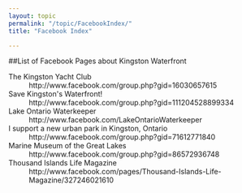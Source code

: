 ```yaml
---
layout: topic
permalink: "/topic/FacebookIndex/"
title: "Facebook Index"

---
```


##List of Facebook Pages about Kingston Waterfront
<dl>
<dt>The Kingston Yacht Club</dt>
<dd>http://www.facebook.com/group.php?gid=16030657615</dd>

<dt>Save Kingston's Waterfront!</dt>
<dd>http://www.facebook.com/group.php?gid=111204528899334</dd>

<dt>Lake Ontario Waterkeeper</dt>
<dd>http://www.facebook.com/LakeOntarioWaterkeeper</dd>

<dt>I support a new urban park in Kingston, Ontario</dt>
<dd>http://www.facebook.com/group.php?gid=71612771840</dd>

<dt>Marine Museum of the Great Lakes</dt>
<dd>http://www.facebook.com/group.php?gid=86572936748</dd>

<dt>Thousand Islands Life Magazine</dt>
<dd>http://www.facebook.com/pages/Thousand-Islands-Life-Magazine/327246021610</dd>

</dl>

